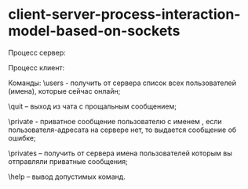 # client-server-process-interaction-model-based-on-sockets

Процесс сервер:

Процесс клиент:

Команды:
\users - получить от сервера список всех пользователей (имена), которые сейчас онлайн;

\quit <message> – выход из чата с прощальным сообщением;
  
\private <nickname> <message> - приватное сообщение пользователю с именем <nickname>, 
если пользователя-адресата на сервере нет, то выдается сообщение об ошибке;
  
\privates – получить от сервера имена пользователей которым вы отправляли приватные 
сообщения;
  
\help – вывод допустимых команд.
